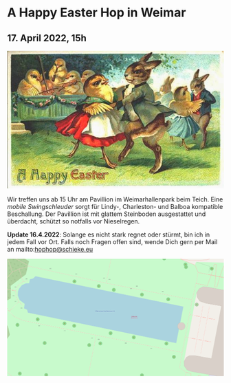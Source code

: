 # **A Happy Easter Hop** in Weimar
## 17. April 2022, 15h
![](dance.jpg)

Wir treffen uns ab 15 Uhr am Pavillion im Weimarhallenpark beim Teich. Eine *mobile Swingschleuder* sorgt für Lindy-, Charleston- und Balboa kompatible Beschallung. Der Pavillion ist mit glattem Steinboden ausgestattet und überdacht, schützt so notfalls vor Nieselregen.

**Update 16.4.2022**: Solange es nicht stark regnet oder stürmt, bin ich in jedem Fall vor Ort. Falls noch Fragen offen sind, wende Dich gern per Mail an mailto:hophop@schieke.eu

[![Pavillion im Weimarhallenpark](map.svg)](https://www.openstreetmap.org/?mlat=50.98378&mlon=11.32429#map=19/50.98378/11.32429 "Treffpunkt Pavillion im Weimarhallenpark")
